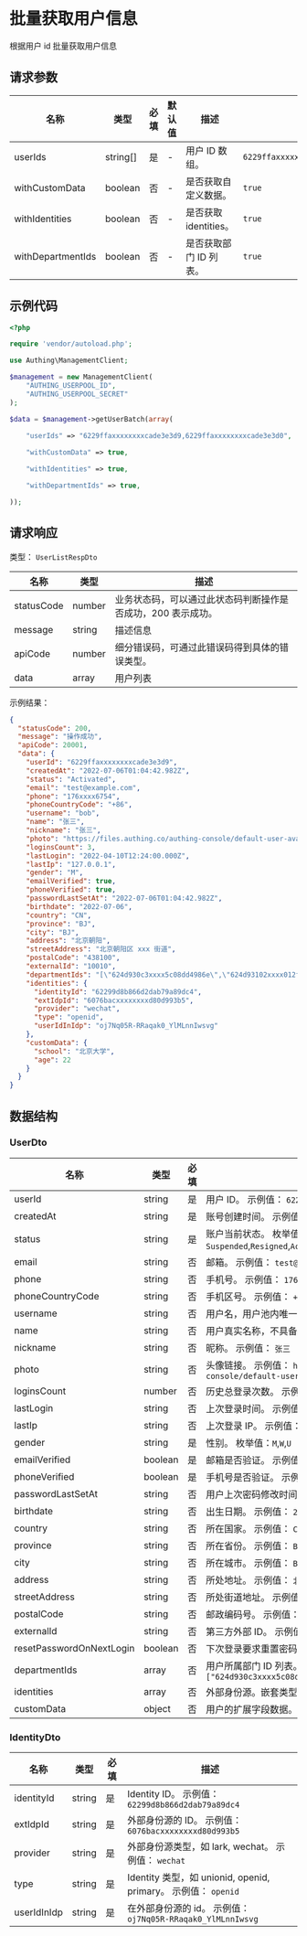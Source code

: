 # 批量获取用户信息

<!--
  警告⚠️：
  不要直接修改该文档，
  https://github.com/Authing/authing-docs-factory
  使用该项目进行生成
-->

<LastUpdated />

根据用户 id 批量获取用户信息

## 请求参数

| 名称 | 类型 | 必填 | 默认值 | 描述 | 示例值 |
| ---- | ---- | ---- | ---- | ---- | ---- |
| userIds | string[]  | 是 | - | 用户 ID 数组。  | `6229ffaxxxxxxxxcade3e3d9,6229ffaxxxxxxxxcade3e3d0` |
| withCustomData | boolean  | 否 | - | 是否获取自定义数据。  | `true` |
| withIdentities | boolean  | 否 | - | 是否获取 identities。  | `true` |
| withDepartmentIds | boolean  | 否 | - | 是否获取部门 ID 列表。  | `true` |


## 示例代码

```php
<?php

require 'vendor/autoload.php';

use Authing\ManagementClient;

$management = new ManagementClient(
    "AUTHING_USERPOOL_ID",
    "AUTHING_USERPOOL_SECRET"
);

$data = $management->getUserBatch(array(
  
    "userIds" => "6229ffaxxxxxxxxcade3e3d9,6229ffaxxxxxxxxcade3e3d0",

    "withCustomData" => true,

    "withIdentities" => true,

    "withDepartmentIds" => true,

));
```


## 请求响应

类型： `UserListRespDto`

| 名称 | 类型 | 描述 |
| ---- | ---- | ---- |
| statusCode | number | 业务状态码，可以通过此状态码判断操作是否成功，200 表示成功。 |
| message | string | 描述信息 |
| apiCode | number | 细分错误码，可通过此错误码得到具体的错误类型。 |
| data | array | 用户列表 |



示例结果：

```json
{
  "statusCode": 200,
  "message": "操作成功",
  "apiCode": 20001,
  "data": {
    "userId": "6229ffaxxxxxxxxcade3e3d9",
    "createdAt": "2022-07-06T01:04:42.982Z",
    "status": "Activated",
    "email": "test@example.com",
    "phone": "176xxxx6754",
    "phoneCountryCode": "+86",
    "username": "bob",
    "name": "张三",
    "nickname": "张三",
    "photo": "https://files.authing.co/authing-console/default-user-avatar.png",
    "loginsCount": 3,
    "lastLogin": "2022-04-10T12:24:00.000Z",
    "lastIp": "127.0.0.1",
    "gender": "M",
    "emailVerified": true,
    "phoneVerified": true,
    "passwordLastSetAt": "2022-07-06T01:04:42.982Z",
    "birthdate": "2022-07-06",
    "country": "CN",
    "province": "BJ",
    "city": "BJ",
    "address": "北京朝阳",
    "streetAddress": "北京朝阳区 xxx 街道",
    "postalCode": "438100",
    "externalId": "10010",
    "departmentIds": "[\"624d930c3xxxx5c08dd4986e\",\"624d93102xxxx012f33cd2fe\"]",
    "identities": {
      "identityId": "62299d8b866d2dab79a89dc4",
      "extIdpId": "6076bacxxxxxxxxd80d993b5",
      "provider": "wechat",
      "type": "openid",
      "userIdInIdp": "oj7Nq05R-RRaqak0_YlMLnnIwsvg"
    },
    "customData": {
      "school": "北京大学",
      "age": 22
    }
  }
}
```

## 数据结构


### <a id="UserDto"></a> UserDto

| 名称 | 类型 | 必填 | 描述 |
| ---- |  ---- | ---- | ---- |
| userId | string | 是 | 用户 ID。 示例值： `6229ffaxxxxxxxxcade3e3d9`  |
| createdAt | string | 是 | 账号创建时间。 示例值： `2022-07-06T01:04:42.982Z`  |
| status | string | 是 | 账户当前状态。 枚举值：`Suspended`,`Resigned`,`Activated`,`Archived`  |
| email | string | 否 | 邮箱。 示例值： `test@example.com`  |
| phone | string | 否 | 手机号。 示例值： `176xxxx6754`  |
| phoneCountryCode | string | 否 | 手机区号。 示例值： `+86`  |
| username | string | 否 | 用户名，用户池内唯一。 示例值： `bob`  |
| name | string | 否 | 用户真实名称，不具备唯一性。 示例值： `张三`  |
| nickname | string | 否 | 昵称。 示例值： `张三`  |
| photo | string | 否 | 头像链接。 示例值： `https://files.authing.co/authing-console/default-user-avatar.png`  |
| loginsCount | number | 否 | 历史总登录次数。 示例值： `3`  |
| lastLogin | string | 否 | 上次登录时间。 示例值： `2022-04-10T12:24:00.000Z`  |
| lastIp | string | 否 | 上次登录 IP。 示例值： `127.0.0.1`  |
| gender | string | 是 | 性别。 枚举值：`M`,`W`,`U`  |
| emailVerified | boolean | 是 | 邮箱是否验证。 示例值： `true`  |
| phoneVerified | boolean | 是 | 手机号是否验证。 示例值： `true`  |
| passwordLastSetAt | string | 否 | 用户上次密码修改时间。 示例值： `2022-07-06T01:04:42.982Z`  |
| birthdate | string | 否 | 出生日期。 示例值： `2022-07-06`  |
| country | string | 否 | 所在国家。 示例值： `CN`  |
| province | string | 否 | 所在省份。 示例值： `BJ`  |
| city | string | 否 | 所在城市。 示例值： `BJ`  |
| address | string | 否 | 所处地址。 示例值： `北京朝阳`  |
| streetAddress | string | 否 | 所处街道地址。 示例值： `北京朝阳区 xxx 街道`  |
| postalCode | string | 否 | 邮政编码号。 示例值： `438100`  |
| externalId | string | 否 | 第三方外部 ID。 示例值： `10010`  |
| resetPasswordOnNextLogin | boolean | 否 | 下次登录要求重置密码。   |
| departmentIds | array | 否 | 用户所属部门 ID 列表。 示例值： `["624d930c3xxxx5c08dd4986e","624d93102xxxx012f33cd2fe"]`  |
| identities | array | 否 | 外部身份源。嵌套类型：<a href="#IdentityDto">IdentityDto</a>。   |
| customData | object | 否 | 用户的扩展字段数据。 示例值： `[object Object]`  |


### <a id="IdentityDto"></a> IdentityDto

| 名称 | 类型 | 必填 | 描述 |
| ---- |  ---- | ---- | ---- |
| identityId | string | 是 | Identity ID。 示例值： `62299d8b866d2dab79a89dc4`  |
| extIdpId | string | 是 | 外部身份源的 ID。 示例值： `6076bacxxxxxxxxd80d993b5`  |
| provider | string | 是 | 外部身份源类型，如 lark, wechat。 示例值： `wechat`  |
| type | string | 是 | Identity 类型，如 unionid, openid, primary。 示例值： `openid`  |
| userIdInIdp | string | 是 | 在外部身份源的 id。 示例值： `oj7Nq05R-RRaqak0_YlMLnnIwsvg`  |


